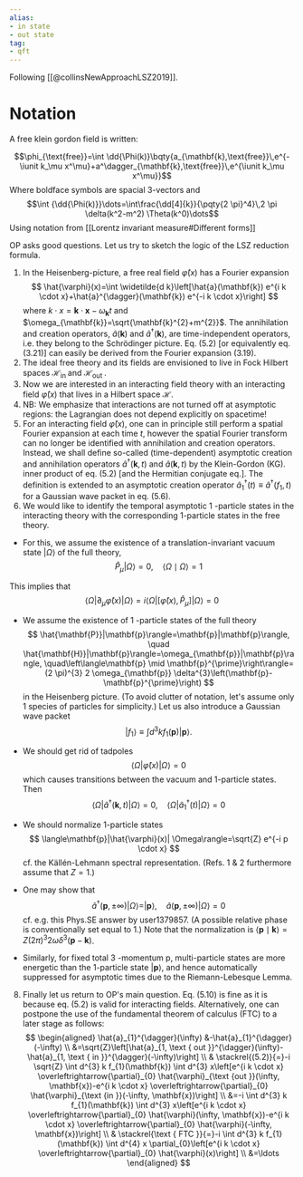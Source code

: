 ```yaml
---
alias:
- in state
- out state
tag:
- qft
---
```


Following [[@collinsNewApproachLSZ2019]]. 

# Notation

A free klein gordon field is written:

$$\phi_{\text{free}}=\int \dd{\Phi(k)}\bqty{a_{\mathbf{k},\text{free}}\,e^{-\iunit k_\mu x^\mu}+a^\dagger_{\mathbf{k},\text{free}}\,e^{\iunit k_\mu x^\mu}}$$
Where boldface symbols are spacial 3-vectors and
$$\int {\dd{\Phi(k)}}\dots=\int\frac{\dd[4]{k}}{\pqty{2 \pi}^4}\,2 \pi \delta(k^2-m^2) \Theta(k^0)\dots$$ 
Using notation from [[Lorentz invariant measure#Different forms]]

OP asks good questions. Let us try to sketch the logic of the LSZ reduction formula.
1. In the Heisenberg-picture, a free real field $\hat{\varphi}(x)$ has a Fourier expansion
$$
\hat{\varphi}(x)=\int \widetilde{d k}\left[\hat{a}(\mathbf{k}) e^{i k \cdot x}+\hat{a}^{\dagger}(\mathbf{k}) e^{-i k \cdot x}\right]
$$
where $k \cdot x=\mathbf{k} \cdot \mathbf{x}-\omega_{\mathbf{k}} t$ and $\omega_{\mathbf{k}}=\sqrt{\mathbf{k}^{2}+m^{2}}$. The annihilation and creation operators, $\hat{a}(\mathbf{k})$ and $\hat{a}^{\dagger}(\mathbf{k})$, are time-independent operators, i.e. they belong to the Schrödinger picture. Eq. (5.2) [or equivalently eq. (3.21)] can easily be derived from the Fourier expansion (3.19).
2. The ideal free theory and its fields are envisioned to live in Fock Hilbert spaces $\mathcal{H}_{\text {in }}$ and $\mathcal{H}_{\text {out }}$.
3. Now we are interested in an interacting field theory with an interacting field $\hat{\varphi}(x)$ that lives in a Hilbert space $\mathcal{H}$.
4. NB: We emphasize that interactions are not turned off at asymptotic regions: the Lagrangian does not depend explicitly on spacetime!
5. For an interacting field $\hat{\varphi}(x)$, one can in principle still perform a spatial Fourier expansion at each time $t$, however the spatial Fourier transform can no longer be identified with annihilation and creation operators. Instead, we shall define so-called (time-dependent) asymptotic creation and annihilation operators $\hat{a}^{\dagger}(\mathbf{k}, t)$ and $\hat{a}(\mathbf{k}, t)$ by the Klein-Gordon (KG). inner product of eq. (5.2) [and the Hermitian conjugate eq.]. The definition is extended to an asymptotic creation operator $\hat{a}_{1}^{\dagger}(t) \equiv \hat{a}^{\dagger}\left(f_{1}, t\right)$ for a Gaussian wave packet in eq. (5.6).
6. We would like to identify the temporal asymptotic 1 -particle states in the interacting theory with the corresponding 1-particle states in the free theory.
- For this, we assume the existence of a translation-invariant vacuum state $|\Omega\rangle$ of the full theory,
$$
\hat{P}_{\mu}|\Omega\rangle=0, \quad\langle\Omega \mid \Omega\rangle=1
$$

This implies that
$$
\left\langle\Omega\left|\partial_{\mu} \hat{\varphi}(x)\right| \Omega\right\rangle=i\left\langle\Omega\left|\left[\hat{\varphi}(x), \hat{P}_{\mu}\right]\right| \Omega\right\rangle=0
$$
- We assume the existence of 1 -particle states of the full theory
$$
\hat{\mathbf{P}}|\mathbf{p}\rangle=\mathbf{p}|\mathbf{p}\rangle, \quad \hat{\mathbf{H}}|\mathbf{p}\rangle=\omega_{\mathbf{p}}|\mathbf{p}\rangle, \quad\left\langle\mathbf{p} \mid \mathbf{p}^{\prime}\right\rangle=(2 \pi)^{3} 2 \omega_{\mathbf{p}} \delta^{3}\left(\mathbf{p}-\mathbf{p}^{\prime}\right)
$$
in the Heisenberg picture. (To avoid clutter of notation, let's assume only 1 species of particles for simplicity.) Let us also introduce a Gaussian wave packet
$$
\left|f_{1}\right\rangle \equiv \int d^{3} k f_{1}(\mathbf{p})|\mathbf{p}\rangle .
$$
- We should get rid of tadpoles
$$
\langle\Omega|\hat{\varphi}(x)| \Omega\rangle=0
$$
which causes transitions between the vacuum and 1-particle states. Then
$$
\left\langle\Omega\left|\hat{a}^{\dagger}(\mathbf{k}, t)\right| \Omega\right\rangle=0, \quad\left\langle\Omega\left|\hat{a}_{1}^{\dagger}(t)\right| \Omega\right\rangle=0
$$
- We should normalize 1-particle states
$$
\langle\mathbf{p}|\hat{\varphi}(x)| \Omega\rangle=\sqrt{Z} e^{-i p \cdot x}
$$
cf. the Källén-Lehmann spectral representation. (Refs. 1 \& 2 furthermore assume that $Z=1$.)
- One may show that
$$
\hat{a}^{\dagger}(\mathbf{p}, \pm \infty)|\Omega\rangle=|\mathbf{p}\rangle, \quad \hat{a}(\mathbf{p}, \pm \infty)|\Omega\rangle=0
$$
cf. e.g. this Phys.SE answer by user1379857. (A possible relative phase is conventionally set equal to 1.) Note that the normalization is $\langle\mathbf{p} \mid \mathbf{k}\rangle=Z(2 \pi)^{3} 2 \omega \delta^{3}(\mathbf{p}-\mathbf{k})$.

- Similarly, for fixed total 3 -momentum p, multi-particle states are more energetic than the 1-particle state $|\mathbf{p}\rangle$, and hence automatically suppressed for asymptotic times due to the Riemann-Lebesque Lemma.
8. Finally let us return to OP's main question. Eq. (5.10) is fine as it is because eq. (5.2) is valid for interacting fields. Alternatively, one can postpone the use of the fundamental theorem of calculus (FTC) to a later stage as follows:
$$
\begin{aligned}
\hat{a}_{1}^{\dagger}(\infty) &-\hat{a}_{1}^{\dagger}(-\infty) \\
&=\sqrt{Z}\left[\hat{a}_{1, \text { out }}^{\dagger}(\infty)-\hat{a}_{1, \text { in }}^{\dagger}(-\infty)\right] \\
& \stackrel{(5.2)}{=}-i \sqrt{Z} \int d^{3} k f_{1}(\mathbf{k}) \int d^{3} x\left[e^{i k \cdot x} \overleftrightarrow{\partial}_{0} \hat{\varphi}_{\text {out }}(\infty, \mathbf{x})-e^{i k \cdot x} \overleftrightarrow{\partial}_{0} \hat{\varphi}_{\text {in }}(-\infty, \mathbf{x})\right] \\
&=-i \int d^{3} k f_{1}(\mathbf{k}) \int d^{3} x\left[e^{i k \cdot x} \overleftrightarrow{\partial}_{0} \hat{\varphi}(\infty, \mathbf{x})-e^{i k \cdot x} \overleftrightarrow{\partial}_{0} \hat{\varphi}(-\infty, \mathbf{x})\right] \\
& \stackrel{\text { FTC }}{=}-i \int d^{3} k f_{1}(\mathbf{k}) \int d^{4} x \partial_{0}\left[e^{i k \cdot x} \overleftrightarrow{\partial}_{0} \hat{\varphi}(x)\right] \\
&=\ldots
\end{aligned}
$$



